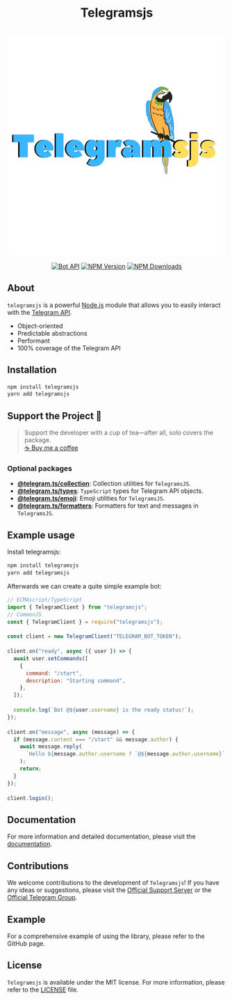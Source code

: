 <div align="center">
  <h1>Telegramsjs</h1><br>
  <img src="https://raw.githubusercontent.com/Sempai-07/Telegramsjs/main/docs/avatar.png"><br>

[![Bot API](https://img.shields.io/badge/Bot%20API-v.9.0-00aced.svg?style=flat-square&logo=telegram)](https://core.telegram.org/bots/api)
[![NPM Version](https://img.shields.io/npm/v/telegramsjs.svg?maxAge=3600)](https://www.npmjs.com/package/telegramsjs)
[![NPM Downloads](https://img.shields.io/npm/dt/telegramsjs.svg?maxAge=3600)](https://www.npmjs.com/package/telegramsjs)

</div>

## About

`telegramsjs` is a powerful [Node.js](https://nodejs.org) module that allows you to easily interact with the
[Telegram API](https://core.telegram.org/bots).

- Object-oriented
- Predictable abstractions
- Performant
- 100% coverage of the Telegram API

## Installation

```sh
npm install telegramsjs
yarn add telegramsjs
```

## Support the Project 💖

> Support the developer with a cup of tea—after all, solo covers the package.  
> [☕ Buy me a coffee](https://send.monobank.ua/jar/AXsVZde3Lc)

### Optional packages

- **[@telegram.ts/collection](https://github.com/telegramsjs/collection)**: Collection utilities for `TelegramsJS`.
- **[@telegram.ts/types](https://github.com/telegramsjs/types)**: `TypeScript` types for Telegram API objects.
- **[@telegram.ts/emoji](https://github.com/telegramsjs/emoji)**: Emoji utilities for `TelegramsJS`.
- **[@telegram.ts/formatters](https://github.com/telegramsjs/formatters)**: Formatters for text and messages in `TelegramsJS`.

## Example usage

Install telegramsjs:

```sh
npm install telegramsjs
yarn add telegramsjs
```

Afterwards we can create a quite simple example bot:

```js
// ECMAscript/TypeScript
import { TelegramClient } from "telegramsjs";
// CommonJS
const { TelegramClient } = require("telegramsjs");

const client = new TelegramClient("TELEGRAM_BOT_TOKEN");

client.on("ready", async ({ user }) => {
  await user.setCommands([
    {
      command: "/start",
      description: "Starting command",
    },
  ]);

  console.log(`Bot @${user.username} is the ready status!`);
});

client.on("message", async (message) => {
  if (message.content === "/start" && message.author) {
    await message.reply(
      `Hello ${message.author.username ? `@${message.author.username}` : message.author.firstName}!`,
    );
    return;
  }
});

client.login();
```

## Documentation

For more information and detailed documentation, please visit the [documentation](https://telegramsjs.vercel.app/).

## Contributions

We welcome contributions to the development of `Telegramsjs`! If you have any ideas or suggestions, please visit the [Official Support Server](https://discord.gg/j8G7jhHMbs) or the [Official Telegram Group](https://t.me/sempaika_telegramsjs).

## Example

For a comprehensive example of using the library, please refer to the GitHub page.

## License

`Telegramsjs` is available under the MIT license. For more information, please refer to the [LICENSE](https://github.com/Sempai-07/Telegramsjs/blob/main/LICENSE) file.
